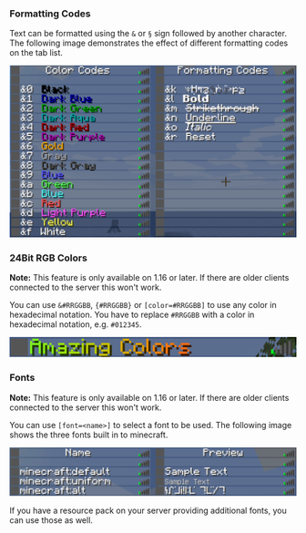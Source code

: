 ### Formatting Codes

Text can be formatted using the `&` or `§` sign followed by another character.
The following image demonstrates the effect of different formatting codes on the tab list.

![](images/formatting-codes.png)

### 24Bit RGB Colors

**Note:** This feature is only available on 1.16 or later. If there are older clients connected to the server this won't work.

You can use `&#RRGGBB`, `{#RRGGBB}` or `[color=#RRGGBB]` to use any color in hexadecimal notation.
You have to replace `#RRGGBB` with a color in hexadecimal notation, e.g. `#012345`.

![](images/rgb-colors.png)

### Fonts

**Note:** This feature is only available on 1.16 or later. If there are older clients connected to the server this won't work.

You can use `[font=<name>]` to select a font to be used.
The following image shows the three fonts built in to minecraft.

![](images/fonts.png)

If you have a resource pack on your server providing additional fonts, you can use those as well.